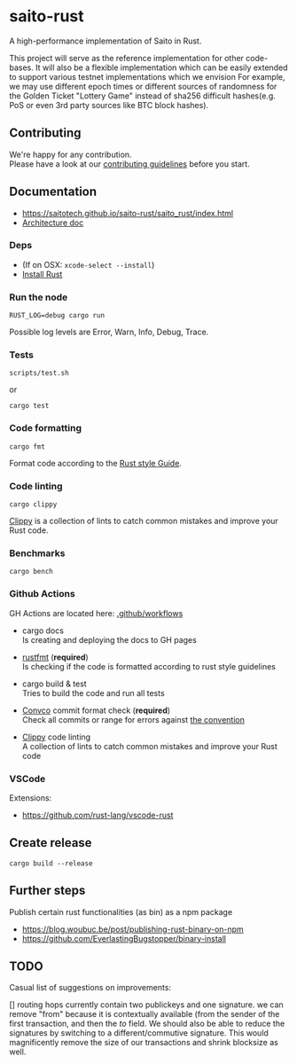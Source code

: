# saito-rust

A high-performance implementation of Saito in Rust.

This project will serve as the reference implementation for other code-bases. It will also be a flexible implementation which can be easily extended to support various testnet implementations which we envision For example, we may use different epoch times or different sources of randomness for the Golden Ticket "Lottery Game" instead of sha256 difficult hashes(e.g. PoS or even 3rd party sources like BTC block hashes).

## Contributing

We're happy for any contribution.  
Please have a look at our [contributing guidelines](CONTRIBUTING.md) before you start.

## Documentation

- https://saitotech.github.io/saito-rust/saito_rust/index.html
- [Architecture doc](ARCHITECTURE.md)

### Deps

- (If on OSX: `xcode-select --install`)
- [Install Rust](https://www.rust-lang.org/tools/install)

### Run the node

```
RUST_LOG=debug cargo run
```

Possible log levels are Error, Warn, Info, Debug, Trace.

### Tests

```
scripts/test.sh
```

or

```
cargo test
```

### Code formatting

```
cargo fmt
```

Format code according to the [Rust style Guide](https://github.com/rust-dev-tools/fmt-rfcs/blob/master/guide/guide.md).

### Code linting

```
cargo clippy
```

[Clippy](https://github.com/rust-lang/rust-clippy) is a collection of lints to catch common mistakes and improve your Rust code.

### Benchmarks

```
cargo bench
```

### Github Actions

GH Actions are located here: [.github/workflows](.github/workflows)

- cargo docs  
  Is creating and deploying the docs to GH pages

- [rustfmt](https://github.com/rust-lang/rustfmt#checking-style-on-a-ci-server) (**required**)  
  Is checking if the code is formatted according to rust style guidelines

- cargo build & test  
  Tries to build the code and run all tests

- [Convco](https://convco.github.io/check/) commit format check (**required**)  
  Check all commits or range for errors against [the convention](CONTRIBUTING.md#commit-format)

- [Clippy](https://github.com/rust-lang/rust-clippy) code linting  
  A collection of lints to catch common mistakes and improve your Rust code

### VSCode

Extensions:

- https://github.com/rust-lang/vscode-rust

## Create release

```
cargo build --release
```

## Further steps

Publish certain rust functionalities (as bin) as a npm package

- https://blog.woubuc.be/post/publishing-rust-binary-on-npm
- https://github.com/EverlastingBugstopper/binary-install

## TODO
Casual list of suggestions on improvements:

[] routing hops currently contain two publickeys and one signature. we can remove "from" because it is contextually available (from the sender of the first transaction, and then the *to* field. We should also be able to reduce the signatures by switching to a different/commutive signature. This would magnificently remove the size of our transactions and shrink blocksize as well.


